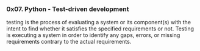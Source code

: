 <!DOCTYPE html>

<html>

<!--<head>-->
<!--<title>TDD UnitTests</title>-->
<!--</head>-->

<body>
<h3>0x07. Python - Test-driven development</h3>
<p>testing is the process of evaluating a system or its component(s) with the intent to find whether it satisfies the specified requirements or not. Testing is executing a system in order to identify any gaps, errors, or missing requirements contrary to the actual requirements. </p>
</body>

</html>
